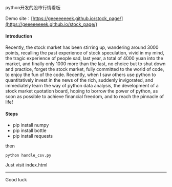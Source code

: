 
python开发的股市行情看板

Demo site：[https://geeeeeeeek.github.io/stock_page/](https://geeeeeeeek.github.io/stock_page/)

#### Introduction
Recently, the stock market has been stirring up, wandering around 3000 points, recalling the past experience of stock speculation, vivid in my mind, the tragic experience of people sad, last year, a total of 4000 yuan into the market, and finally only 1000 more than the last, no choice but to shut down and practice, forget the stock market, fully committed to the world of code, to enjoy the fun of the code. Recently, when I saw others use python to quantitatively invest in the news of the rich, suddenly invigorated, and immediately learn the way of python data analysis, the development of a stock market quotation board, hoping to borrow the power of python, as soon as possible to achieve financial freedom, and to reach the pinnacle of life!

#### Steps

- pip install numpy
- pip install bottle
- pip install requests 

then
```
python handle_csv.py
```

Just visit index.html

-------------------------------
Good luck

